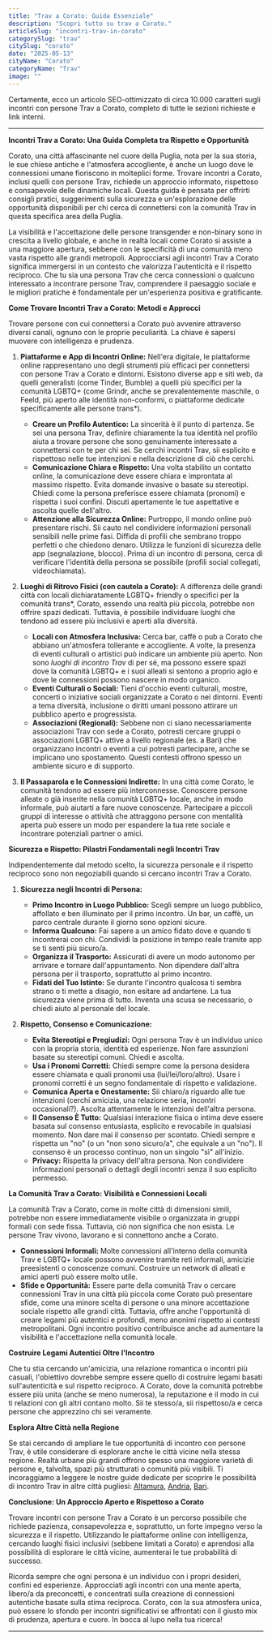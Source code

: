 ```yaml
---
title: "Trav a Corato: Guida Essenziale"
description: "Scopri tutto su trav a Corato."
articleSlug: "incontri-trav-in-corato" 
categorySlug: "trav"
citySlug: "corato"
date: "2025-05-13"
cityName: "Corato"
categoryName: "Trav"
image: ""
---
```


Certamente, ecco un articolo SEO-ottimizzato di circa 10.000 caratteri sugli incontri con persone Trav a Corato, completo di tutte le sezioni richieste e link interni.

---

**Incontri Trav a Corato: Una Guida Completa tra Rispetto e Opportunità**

Corato, una città affascinante nel cuore della Puglia, nota per la sua storia, le sue chiese antiche e l'atmosfera accogliente, è anche un luogo dove le connessioni umane fioriscono in molteplici forme. Trovare incontri a Corato, inclusi quelli con persone Trav, richiede un approccio informato, rispettoso e consapevole delle dinamiche locali. Questa guida è pensata per offrirti consigli pratici, suggerimenti sulla sicurezza e un'esplorazione delle opportunità disponibili per chi cerca di connettersi con la comunità Trav in questa specifica area della Puglia.

La visibilità e l'accettazione delle persone transgender e non-binary sono in crescita a livello globale, e anche in realtà locali come Corato si assiste a una maggiore apertura, sebbene con le specificità di una comunità meno vasta rispetto alle grandi metropoli. Approcciarsi agli incontri Trav a Corato significa immergersi in un contesto che valorizza l'autenticità e il rispetto reciproco. Che tu sia una persona Trav che cerca connessioni o qualcuno interessato a incontrare persone Trav, comprendere il paesaggio sociale e le migliori pratiche è fondamentale per un'esperienza positiva e gratificante.

**Come Trovare Incontri Trav a Corato: Metodi e Approcci**

Trovare persone con cui connettersi a Corato può avvenire attraverso diversi canali, ognuno con le proprie peculiarità. La chiave è sapersi muovere con intelligenza e prudenza.

1.  **Piattaforme e App di Incontri Online:**
    Nell'era digitale, le piattaforme online rappresentano uno degli strumenti più efficaci per connettersi con persone Trav a Corato e dintorni. Esistono diverse app e siti web, da quelli generalisti (come Tinder, Bumble) a quelli più specifici per la comunità LGBTQ+ (come Grindr, anche se prevalentemente maschile, o Feeld, più aperto alle identità non-conformi, o piattaforme dedicate specificamente alle persone trans*).

    *   **Creare un Profilo Autentico:** La sincerità è il punto di partenza. Se sei una persona Trav, definire chiaramente la tua identità nel profilo aiuta a trovare persone che sono genuinamente interessate a connettersi con te per chi sei. Se cerchi incontri Trav, sii esplicito e rispettoso nelle tue intenzioni e nella descrizione di ciò che cerchi.
    *   **Comunicazione Chiara e Rispetto:** Una volta stabilito un contatto online, la comunicazione deve essere chiara e improntata al massimo rispetto. Evita domande invasive o basate su stereotipi. Chiedi come la persona preferisce essere chiamata (pronomi) e rispetta i suoi confini. Discuti apertamente le tue aspettative e ascolta quelle dell'altro.
    *   **Attenzione alla Sicurezza Online:** Purtroppo, il mondo online può presentare rischi. Sii cauto nel condividere informazioni personali sensibili nelle prime fasi. Diffida di profili che sembrano troppo perfetti o che chiedono denaro. Utilizza le funzioni di sicurezza delle app (segnalazione, blocco). Prima di un incontro di persona, cerca di verificare l'identità della persona se possibile (profili social collegati, videochiamata).

2.  **Luoghi di Ritrovo Fisici (con cautela a Corato):**
    A differenza delle grandi città con locali dichiaratamente LGBTQ+ friendly o specifici per la comunità trans*, Corato, essendo una realtà più piccola, potrebbe non offrire spazi dedicati. Tuttavia, è possibile individuare luoghi che tendono ad essere più inclusivi e aperti alla diversità.

    *   **Locali con Atmosfera Inclusiva:** Cerca bar, caffè o pub a Corato che abbiano un'atmosfera tollerante e accogliente. A volte, la presenza di eventi culturali o artistici può indicare un ambiente più aperto. Non sono *luoghi di incontro Trav* di per sé, ma possono essere spazi dove la comunità LGBTQ+ e i suoi alleati si sentono a proprio agio e dove le connessioni possono nascere in modo organico.
    *   **Eventi Culturali o Sociali:** Tieni d'occhio eventi culturali, mostre, concerti o iniziative sociali organizzate a Corato o nei dintorni. Eventi a tema diversità, inclusione o diritti umani possono attirare un pubblico aperto e progressista.
    *   **Associazioni (Regionali):** Sebbene non ci siano necessariamente associazioni Trav con sede a Corato, potresti cercare gruppi o associazioni LGBTQ+ attive a livello regionale (es. a Bari) che organizzano incontri o eventi a cui potresti partecipare, anche se implicano uno spostamento. Questi contesti offrono spesso un ambiente sicuro e di supporto.

3.  **Il Passaparola e le Connessioni Indirette:**
    In una città come Corato, le comunità tendono ad essere più interconnesse. Conoscere persone alleate o già inserite nella comunità LGBTQ+ locale, anche in modo informale, può aiutarti a fare nuove conoscenze. Partecipare a piccoli gruppi di interesse o attività che attraggono persone con mentalità aperta può essere un modo per espandere la tua rete sociale e incontrare potenziali partner o amici.

**Sicurezza e Rispetto: Pilastri Fondamentali negli Incontri Trav**

Indipendentemente dal metodo scelto, la sicurezza personale e il rispetto reciproco sono non negoziabili quando si cercano incontri Trav a Corato.

1.  **Sicurezza negli Incontri di Persona:**
    *   **Primo Incontro in Luogo Pubblico:** Scegli sempre un luogo pubblico, affollato e ben illuminato per il primo incontro. Un bar, un caffè, un parco centrale durante il giorno sono opzioni sicure.
    *   **Informa Qualcuno:** Fai sapere a un amico fidato dove e quando ti incontrerai con chi. Condividi la posizione in tempo reale tramite app se ti senti più sicuro/a.
    *   **Organizza il Trasporto:** Assicurati di avere un modo autonomo per arrivare e tornare dall'appuntamento. Non dipendere dall'altra persona per il trasporto, soprattutto al primo incontro.
    *   **Fidati del Tuo Istinto:** Se durante l'incontro qualcosa ti sembra strano o ti mette a disagio, non esitare ad andartene. La tua sicurezza viene prima di tutto. Inventa una scusa se necessario, o chiedi aiuto al personale del locale.

2.  **Rispetto, Consenso e Comunicazione:**
    *   **Evita Stereotipi e Pregiudizi:** Ogni persona Trav è un individuo unico con la propria storia, identità ed esperienze. Non fare assunzioni basate su stereotipi comuni. Chiedi e ascolta.
    *   **Usa i Pronomi Corretti:** Chiedi sempre come la persona desidera essere chiamata e quali pronomi usa (lui/lei/loro/altro). Usare i pronomi corretti è un segno fondamentale di rispetto e validazione.
    *   **Comunica Aperta e Onestamente:** Sii chiaro/a riguardo alle tue intenzioni (cerchi amicizia, una relazione seria, incontri occasionali?). Ascolta attentamente le intenzioni dell'altra persona.
    *   **Il Consenso È Tutto:** Qualsiasi interazione fisica o intima deve essere basata sul consenso entusiasta, esplicito e revocabile in qualsiasi momento. Non dare mai il consenso per scontato. Chiedi sempre e rispetta un "no" (o un "non sono sicuro/a", che equivale a un "no"). Il consenso è un processo continuo, non un singolo "sì" all'inizio.
    *   **Privacy:** Rispetta la privacy dell'altra persona. Non condividere informazioni personali o dettagli degli incontri senza il suo esplicito permesso.

**La Comunità Trav a Corato: Visibilità e Connessioni Locali**

La comunità Trav a Corato, come in molte città di dimensioni simili, potrebbe non essere immediatamente visibile o organizzata in gruppi formali con sede fissa. Tuttavia, ciò non significa che non esista. Le persone Trav vivono, lavorano e si connettono anche a Corato.

*   **Connessioni Informali:** Molte connessioni all'interno della comunità Trav e LGBTQ+ locale possono avvenire tramite reti informali, amicizie preesistenti o conoscenze comuni. Costruire un network di alleati e amici aperti può essere molto utile.
*   **Sfide e Opportunità:** Essere parte della comunità Trav o cercare connessioni Trav in una città più piccola come Corato può presentare sfide, come una minore scelta di persone o una minore accettazione sociale rispetto alle grandi città. Tuttavia, offre anche l'opportunità di creare legami più autentici e profondi, meno anonimi rispetto ai contesti metropolitani. Ogni incontro positivo contribuisce anche ad aumentare la visibilità e l'accettazione nella comunità locale.

**Costruire Legami Autentici Oltre l'Incontro**

Che tu stia cercando un'amicizia, una relazione romantica o incontri più casuali, l'obiettivo dovrebbe sempre essere quello di costruire legami basati sull'autenticità e sul rispetto reciproco. A Corato, dove la comunità potrebbe essere più unita (anche se meno numerosa), la reputazione e il modo in cui ti relazioni con gli altri contano molto. Sii te stesso/a, sii rispettoso/a e cerca persone che apprezzino chi sei veramente.

**Esplora Altre Città nella Regione**

Se stai cercando di ampliare le tue opportunità di incontro con persone Trav, è utile considerare di esplorare anche le città vicine nella stessa regione. Realtà urbane più grandi offrono spesso una maggiore varietà di persone e, talvolta, spazi più strutturati o comunità più visibili. Ti incoraggiamo a leggere le nostre guide dedicate per scoprire le possibilità di incontro Trav in altre città pugliesi: [Altamura](/altamura/trav/incontri-trav-in-altamura), [Andria](/andria/trav/incontri-trav-in-andria), [Bari](/bari/trav/incontri-trav-in-bari).

**Conclusione: Un Approccio Aperto e Rispettoso a Corato**

Trovare incontri con persone Trav a Corato è un percorso possibile che richiede pazienza, consapevolezza e, soprattutto, un forte impegno verso la sicurezza e il rispetto. Utilizzando le piattaforme online con intelligenza, cercando luoghi fisici inclusivi (sebbene limitati a Corato) e aprendosi alla possibilità di esplorare le città vicine, aumenterai le tue probabilità di successo.

Ricorda sempre che ogni persona è un individuo con i propri desideri, confini ed esperienze. Approcciati agli incontri con una mente aperta, libero/a da preconcetti, e concentrati sulla creazione di connessioni autentiche basate sulla stima reciproca. Corato, con la sua atmosfera unica, può essere lo sfondo per incontri significativi se affrontati con il giusto mix di prudenza, apertura e cuore. In bocca al lupo nella tua ricerca!

---
